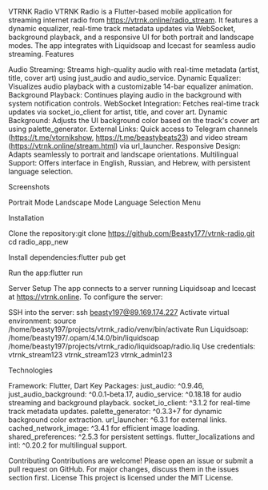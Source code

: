 VTRNK Radio
VTRNK Radio is a Flutter-based mobile application for streaming internet radio from https://vtrnk.online/radio_stream. It features a dynamic equalizer, real-time track metadata updates via WebSocket, background playback, and a responsive UI for both portrait and landscape modes. The app integrates with Liquidsoap and Icecast for seamless audio streaming.
Features

Audio Streaming: Streams high-quality audio with real-time metadata (artist, title, cover art) using just_audio and audio_service.
Dynamic Equalizer: Visualizes audio playback with a customizable 14-bar equalizer animation.
Background Playback: Continues playing audio in the background with system notification controls.
WebSocket Integration: Fetches real-time track updates via socket_io_client for artist, title, and cover art.
Dynamic Background: Adjusts the UI background color based on the track's cover art using palette_generator.
External Links: Quick access to Telegram channels (https://t.me/vtornikshow, https://t.me/beastybeats23) and video stream (https://vtrnk.online/stream.html) via url_launcher.
Responsive Design: Adapts seamlessly to portrait and landscape orientations.
Multilingual Support: Offers interface in English, Russian, and Hebrew, with persistent language selection.

Screenshots



Portrait Mode
Landscape Mode
Language Selection Menu








Installation

Clone the repository:git clone https://github.com/Beasty177/vtrnk-radio.git
cd radio_app_new


Install dependencies:flutter pub get


Run the app:flutter run



Server Setup
The app connects to a server running Liquidsoap and Icecast at https://vtrnk.online. To configure the server:

SSH into the server: ssh beasty197@89.169.174.227
Activate virtual environment: source /home/beasty197/projects/vtrnk_radio/venv/bin/activate
Run Liquidsoap: /home/beasty197/.opam/4.14.0/bin/liquidsoap /home/beasty197/projects/vtrnk_radio/liquidsoap/radio.liq
Use credentials:
<source-password>vtrnk_stream123</source-password>
<relay-password>vtrnk_stream123</relay-password>
<admin-password>vtrnk_admin123</admin-password>



Technologies

Framework: Flutter, Dart
Key Packages:
just_audio: ^0.9.46, just_audio_background: ^0.0.1-beta.17, audio_service: ^0.18.18 for audio streaming and background playback.
socket_io_client: ^3.1.2 for real-time track metadata updates.
palette_generator: ^0.3.3+7 for dynamic background color extraction.
url_launcher: ^6.3.1 for external links.
cached_network_image: ^3.4.1 for efficient image loading.
shared_preferences: ^2.5.3 for persistent settings.
flutter_localizations and intl: ^0.20.2 for multilingual support.



Contributing
Contributions are welcome! Please open an issue or submit a pull request on GitHub. For major changes, discuss them in the issues section first.
License
This project is licensed under the MIT License.